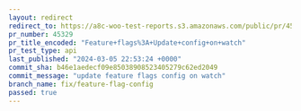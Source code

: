 ```yaml
---
layout: redirect
redirect_to: https://a8c-woo-test-reports.s3.amazonaws.com/public/pr/45329/api/index.html
pr_number: 45329
pr_title_encoded: "Feature+flags%3A+Update+config+on+watch"
pr_test_type: api
last_published: "2024-03-05 22:53:24 +0000"
commit_sha: b46e1aedecf09e85038908523405279c62ed2049
commit_message: "update feature flags config on watch"
branch_name: fix/feature-flag-config
passed: true
---
```

